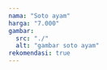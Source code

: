 ```yaml
---
nama: "Soto ayam"
harga: "7.000"
gambar:
  src: "./"
  alt: "gambar soto ayam"
rekomendasi: true
---
```

